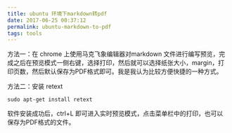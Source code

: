 ```yaml
---
title: ubuntu 环境下markdown转pdf
date: 2017-06-25 00:37:12
permalink: ubuntu-markdown-to-pdf
tags: tools
---
```


方法一：在 chrome 上使用马克飞象编辑器对markdown 文件进行编写预览，完成之后在预览模式一侧右键，选择打印，然后就可以选择纸张大小，margin，打印页数，然后默认保存为PDF格式即可。我是我认为比较方便快捷的一种方式。
<!-- more -->
方法二：安装 retext
```
sudo apt-get install retext
```
软件安装成功后，ctrl+L 即可进入实时预览模式，点击菜单栏中的打印，也可以保存为PDF格式的文件。
